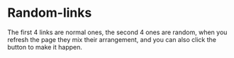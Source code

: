 # Random-links
The first 4 links are normal ones, the second 4 ones are random, when you refresh the page they mix their arrangement, and you can also click the button to make it happen.
